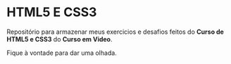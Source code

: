 # HTML5 E CSS3
 Repositório para armazenar meus exercicios e desafios feitos do **Curso de HTML5 e CSS3** do **Curso em Video**.

 Fique à vontade para dar uma olhada.
